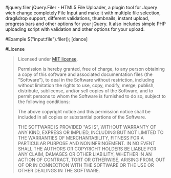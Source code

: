 #jquery.filer
jQuery.Filer - HTML5 File Uploader, a plugin tool for Jquery wich change completely File Input and make it with multiple file selection, drag&drop support, different validations, thumbnails, instant upload, progress bars and other options for your jQuery. It also includes simple PHP uploading script with validation and other options for your upload.

#Example
$("input:file").filer();
[dance]

#License

> Licensed under <a href="http://opensource.org/licenses/MIT">MIT license</a>.
>
> Permission is hereby granted, free of charge, to any person
> obtaining a copy of this software and associated documentation
> files (the "Software"), to deal in the Software without
> restriction, including without limitation the rights to use,
> copy, modify, merge, publish, distribute, sublicense, and/or sell
> copies of the Software, and to permit persons to whom the
> Software is furnished to do so, subject to the following
> conditions:
>
> The above copyright notice and this permission notice shall be
> included in all copies or substantial portions of the Software.
>
> THE SOFTWARE IS PROVIDED "AS IS", WITHOUT WARRANTY OF ANY KIND,
> EXPRESS OR IMPLIED, INCLUDING BUT NOT LIMITED TO THE WARRANTIES
> OF MERCHANTABILITY, FITNESS FOR A PARTICULAR PURPOSE AND
> NONINFRINGEMENT. IN NO EVENT SHALL THE AUTHORS OR COPYRIGHT
> HOLDERS BE LIABLE FOR ANY CLAIM, DAMAGES OR OTHER LIABILITY,
> WHETHER IN AN ACTION OF CONTRACT, TORT OR OTHERWISE, ARISING
> FROM, OUT OF OR IN CONNECTION WITH THE SOFTWARE OR THE USE OR
> OTHER DEALINGS IN THE SOFTWARE.
